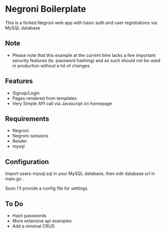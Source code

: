 Negroni Boilerplate
===============

This is a forked Negroni web app with basic auth and user registrations via MySQL database

Note
----------
- Please note that this example at the current time lacks a few important security features (ie. password hashing) 
and as such should not be used in production without a lot of changes.

Features
----------
* Signup/Login
* Pages rendered from templates
* Very Simple API call via Javascript on homepage

Requirements
-----------

* Negroni
* Negroni-sessions
* Render
* mysql

Configuration
--------------
Import users-mysql.sql in your MySQL database, then edit database url in main.go .

Soon I'll provide a config file for settings.

To Do
-----------

* Hash passwords
* More extensive api examples
* Add a minimal CRUD



